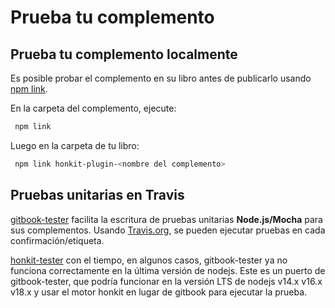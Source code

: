 # Prueba tu complemento

## Prueba tu complemento localmente

Es posible probar el complemento en su libro antes de publicarlo usando [npm link](https://docs.npmjs.com/cli/link).

En la carpeta del complemento, ejecute:

```bash
 npm link
```

Luego en la carpeta de tu libro:

```bash
 npm link honkit-plugin-<nombre del complemento>
```

## Pruebas unitarias en Travis

[gitbook-tester](https://github.com/todvora/gitbook-tester) facilita la escritura de pruebas unitarias **Node.js/Mocha** para sus complementos. Usando [Travis.org](https://travis.org), se pueden ejecutar pruebas en cada confirmación/etiqueta.

[honkit-tester](https://github.com/vowstar/honkit-tester) con el tiempo, en algunos casos, gitbook-tester ya no funciona correctamente en la última versión de nodejs. Este es un puerto de gitbook-tester, que podría funcionar en la versión LTS de nodejs v14.x v16.x v18.x y usar el motor honkit en lugar de gitbook para ejecutar la prueba.
